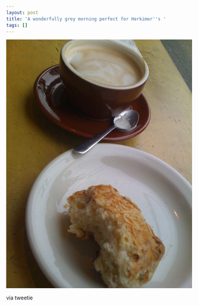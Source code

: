 ```yaml
---
layout: post
title: 'A wonderfully grey morning perfect for Herkimer''s '
tags: []
---
```


<p>
<div class='p_embed p_image_embed'>
<img alt="Image" height="667" src="/images/10274668-image.jpg" width="500" />

</div>
</p>
<div class="posterous_quote_citation">
via tweetie

</div>
